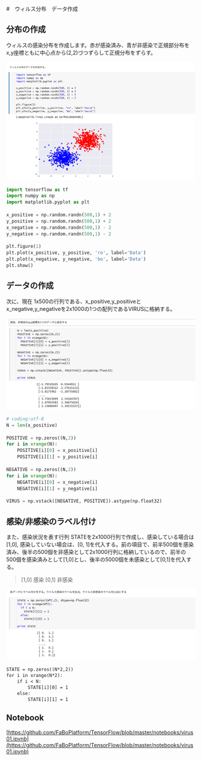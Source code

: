 #　ウィルス分布　データ作成

## 分布の作成

ウィルスの感染分布を作成します。赤が感染済み、青が非感染で正規部分布をx,y座標ともに中心点から(2,2)づつずらして正規分布をずらす。

![](/img/virus01.png)

```python
import tensorflow as tf
import numpy as np
import matplotlib.pyplot as plt

x_positive = np.random.randn(500,1) + 2
y_positive = np.random.randn(500,1) + 2
x_negative = np.random.randn(500,1) - 2
y_negative = np.random.randn(500,1) - 2

plt.figure(1)
plt.plot(x_positive, y_positive, 'ro', label='Data')
plt.plot(x_negative, y_negative, 'bo', label='Data')
plt.show()
```

## データの作成

次に、現在 1x500の行列である、x_positive,y_positiveとx_negative,y_negativeを2x1000の1つの配列であるVIRUSに格納する。

![](/img/virus02.png)

```python
# coding:utf-8
N = len(x_positive)

POSITIVE = np.zeros((N,2))
for i in xrange(N):
    POSITIVE[i][0] = x_positive[i]
    POSITIVE[i][1] = y_positive[i]

NEGATIVE = np.zeros((N,2))
for i in xrange(N):
    NEGATIVE[i][0] = x_negative[i]
    NEGATIVE[i][1] = y_negative[i]

VIRUS = np.vstack([NEGATIVE, POSITIVE]).astype(np.float32)
```

## 感染/非感染のラベル付け

また、感染状況を表す行列 STATEを2x1000行列で作成し、感染している場合は[1,0], 感染していない場合は、[0, 1]を代入する。前の項目で、前半500個を感染済み、後半の500個を非感染として2x1000行列に格納しているので、前半の500個を感染済みとして[1,0]とし、後半の5000個を未感染として[0,1]を代入する。


> [1,0] 感染
> [0,1] 非感染

![](/img/virus03.png)

```
STATE = np.zeros((N*2,2))
for i in xrange(N*2):
    if i < N:
        STATE[i][0] = 1
    else:
        STATE[i][1] = 1
```



## Notebook

[https://github.com/FaBoPlatform/TensorFlow/blob/master/notebooks/virus01.ipynb](https://github.com/FaBoPlatform/TensorFlow/blob/master/notebooks/virus01.ipynb)
